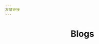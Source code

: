 ```yaml
---
友情链接
---
```


<script setup>
import { VPTeamMembers } from 'vitepress/theme'

const SakuyaStarry = [
  {
    avatar: 'https://s2.loli.net/2024/03/13/EaPQUKGI5xrNfHu.jpg',
    name: 'Sakuya Starry',
    title: 'Starry 的小窝',
    links: [
        {icon:{ svg: '<svg height="100%" viewBox="0 0 1024 1024" width="100%" xmlns="http://www.w3.org/2000/svg" xmlns:xlink="http://www.w3.org/1999/xlink"> <path d="M1024,512C1024,559.333 1017.92,604.75 1005.75,648.25C993.583,691.75 976.417,732.5 954.25,770.5C932.083,808.5 905.417,843.083 874.25,874.25C843.083,905.417 808.5,932.083 770.5,954.25C732.5,976.417 691.667,993.583 648,1005.75C604.333,1017.92 559,1024 512,1024C464.667,1024 419.25,1017.92 375.75,1005.75C332.25,993.583 291.5,976.417 253.5,954.25C215.5,932.083 180.917,905.417 149.75,874.25C118.583,843.083 91.9167,808.5 69.75,770.5C47.5833,732.5 30.4167,691.667 18.25,648C6.08333,604.333 0,559 0,512C0,465 6.08333,419.667 18.25,376C30.4167,332.333 47.5833,291.5 69.75,253.5C91.9167,215.5 118.583,180.917 149.75,149.75C180.917,118.583 215.5,91.9167 253.5,69.75C291.5,47.5834 332.333,30.4167 376,18.25C419.667,6.08337 465,0 512,0C559,0 604.333,6.08337 648,18.25C691.667,30.4167 732.5,47.5834 770.5,69.75C808.5,91.9167 843.083,118.583 874.25,149.75C905.417,180.917 932.083,215.5 954.25,253.5C976.417,291.5 993.583,332.333 1005.75,376C1017.92,419.667 1024,465 1024,512ZM339.5,320L684.5,320C681.833,307 678,291.667 673,274C668,256.333 661.833,238 654.5,219C647.167,200 638.75,181.25 629.25,162.75C619.75,144.25 609.083,127.667 597.25,113C585.417,98.3334 572.417,86.5001 558.25,77.5C544.083,68.5001 528.667,64.0001 512,64C495.333,64.0001 479.917,68.5001 465.75,77.5C451.583,86.5001 438.583,98.3334 426.75,113C414.917,127.667 404.25,144.25 394.75,162.75C385.25,181.25 376.833,200 369.5,219C362.167,238 356,256.333 351,274C346,291.667 342.167,307 339.5,320ZM107,320L274,320C281.667,278.667 292.75,238.333 307.25,199C321.75,159.667 341.167,122.833 365.5,88.5C337.5,97.1667 310.667,109.167 285,124.5C259.333,139.833 235.417,157.667 213.25,178C191.083,198.333 170.917,220.5 152.75,244.5C134.583,268.5 119.333,293.667 107,320ZM658.5,88.5C682.833,122.833 702.25,159.667 716.75,199C731.25,238.333 742.333,278.667 750,320L917,320C904.333,293.667 889,268.5 871,244.5C853,220.5 832.917,198.333 810.75,178C788.583,157.667 764.667,139.833 739,124.5C713.333,109.167 686.5,97.1667 658.5,88.5ZM264,640C261,618.667 258.917,597.417 257.75,576.25C256.583,555.083 256,533.667 256,512C256,490.333 256.583,468.917 257.75,447.75C258.917,426.583 261,405.333 264,384L82.5,384C76.5,405 71.9167,426.083 68.75,447.25C65.5833,468.417 64,490 64,512C64,534 65.5833,555.583 68.75,576.75C71.9167,597.917 76.5,619 82.5,640ZM696,640C699,618.667 701.083,597.417 702.25,576.25C703.417,555.083 704,533.667 704,512C704,490.333 703.417,468.917 702.25,447.75C701.083,426.583 699,405.333 696,384L328,384C325,405.333 322.917,426.583 321.75,447.75C320.583,468.917 320,490.333 320,512C320,533.667 320.583,555.083 321.75,576.25C322.917,597.417 325,618.667 328,640ZM941.5,384L760,384C763,405.333 765.083,426.583 766.25,447.75C767.417,468.917 768,490.333 768,512C768,533.667 767.417,555.083 766.25,576.25C765.083,597.417 763,618.667 760,640L941.5,640C947.5,619 952.083,597.917 955.25,576.75C958.417,555.583 960,534 960,512C960,490 958.417,468.417 955.25,447.25C952.083,426.083 947.5,405 941.5,384ZM365.5,935.5C341.167,901.167 321.75,864.333 307.25,825C292.75,785.667 281.667,745.333 274,704L107,704C119.333,730 134.5,755.083 152.5,779.25C170.5,803.417 190.667,825.583 213,845.75C235.333,865.917 259.333,883.75 285,899.25C310.667,914.75 337.5,926.833 365.5,935.5ZM684.5,704L339.5,704C342.167,717 346,732.333 351,750C356,767.667 362.167,786 369.5,805C376.833,824 385.25,842.75 394.75,861.25C404.25,879.75 414.917,896.333 426.75,911C438.583,925.667 451.583,937.5 465.75,946.5C479.917,955.5 495.333,960 512,960C528.667,960 544.083,955.5 558.25,946.5C572.417,937.5 585.417,925.667 597.25,911C609.083,896.333 619.75,879.75 629.25,861.25C638.75,842.75 647.167,824 654.5,805C661.833,786 668,767.667 673,750C678,732.333 681.833,717 684.5,704ZM917,704L750,704C742.333,745.333 731.25,785.667 716.75,825C702.25,864.333 682.833,901.167 658.5,935.5C686.5,926.833 713.333,914.833 739,899.5C764.667,884.167 788.583,866.333 810.75,846C832.917,825.667 853,803.5 871,779.5C889,755.5 904.333,730.333 917,704Z" fill-opacity="1"> </path> </svg>' },link:'https://starryxyj.github.io/'},
        {icon:'github',link:'https://github.com/StarryXYJ'},
        {icon:'twitter',link:'https://twitter.com/StarryChan233'},{icon: { svg: '<svg width="800px" height="800px" viewBox="0 0 24 24" xmlns="http://www.w3.org/2000/svg"> <g> <path fill="none" d="M0 0h24v24H0z"/> <path d="M18.223 3.086a1.25 1.25 0 0 1 0 1.768L17.08 5.996h1.17A3.75 3.75 0 0 1 22 9.747v7.5a3.75 3.75 0 0 1-3.75 3.75H5.75A3.75 3.75 0 0 1 2 17.247v-7.5a3.75 3.75 0 0 1 3.75-3.75h1.166L5.775 4.855a1.25 1.25 0 1 1 1.767-1.768l2.652 2.652c.079.079.145.165.198.257h3.213c.053-.092.12-.18.199-.258l2.651-2.652a1.25 1.25 0 0 1 1.768 0zm.027 5.42H5.75a1.25 1.25 0 0 0-1.247 1.157l-.003.094v7.5c0 .659.51 1.199 1.157 1.246l.093.004h12.5a1.25 1.25 0 0 0 1.247-1.157l.003-.093v-7.5c0-.69-.56-1.25-1.25-1.25zm-10 2.5c.69 0 1.25.56 1.25 1.25v1.25a1.25 1.25 0 1 1-2.5 0v-1.25c0-.69.56-1.25 1.25-1.25zm7.5 0c.69 0 1.25.56 1.25 1.25v1.25a1.25 1.25 0 1 1-2.5 0v-1.25c0-.69.56-1.25 1.25-1.25z"/> </g> </svg>' },link:'https://space.bilibili.com/495713706'},
        {icon:'youtube',link:'https://www.youtube.com/channel/UC7TsvWvYuyjW70Y8hPIGBMA'},{icon:'discord',link:'https://discord.gg/HMKjgV8rJg'}
    ]
  },
]
</script>

<div align="center">

<subhome
    title="友情链接" 
    subtitle="包含各种好玩的网站！" 
    tagline="(拿个团队页凑合，很正常吧)">
</subhome>

# Blogs
  
  <VPTeamMembers :members="SakuyaStarry"/>

</div>
